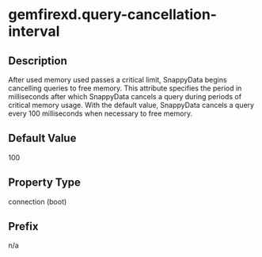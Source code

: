 # gemfirexd.query-cancellation-interval

## Description

After used memory used passes a critical limit, SnappyData begins cancelling queries to free memory. This attribute specifies the period in milliseconds after which SnappyData cancels a query during periods of critical memory usage. With the default value, SnappyData cancels a query every 100 milliseconds when necessary to free memory.

## Default Value

100

## Property Type

connection (boot)

## Prefix

n/a
